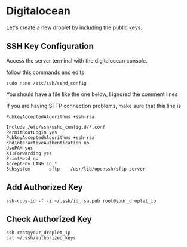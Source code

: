 # Digitalocean

Let's create a new droplet by including the public keys.

## SSH Key Configuration

Access the server terminal with the digitalocean console.

follow this commands and edits

```terminal
sudo nano /etc/ssh/sshd_config
```

You should have a file like the one below, I ignored the comment lines

If you are having SFTP connection problems, make sure that this line is

`PubkeyAcceptedAlgorithms +ssh-rsa`

```document
Include /etc/ssh/sshd_config.d/*.conf
PermitRootLogin yes
PubkeyAcceptedAlgorithms +ssh-rsa
KbdInteractiveAuthentication no
UsePAM yes
X11Forwarding yes
PrintMotd no
AcceptEnv LANG LC_*
Subsystem       sftp    /usr/lib/openssh/sftp-server
```

## Add Authorized Key

```console
ssh-copy-id -f -i ~/.ssh/id_rsa.pub root@your_droplet_ip
```

## Check Authorized Key

```console
ssh root@your_droplet_ip
cat ~/.ssh/authorized_keys
```
